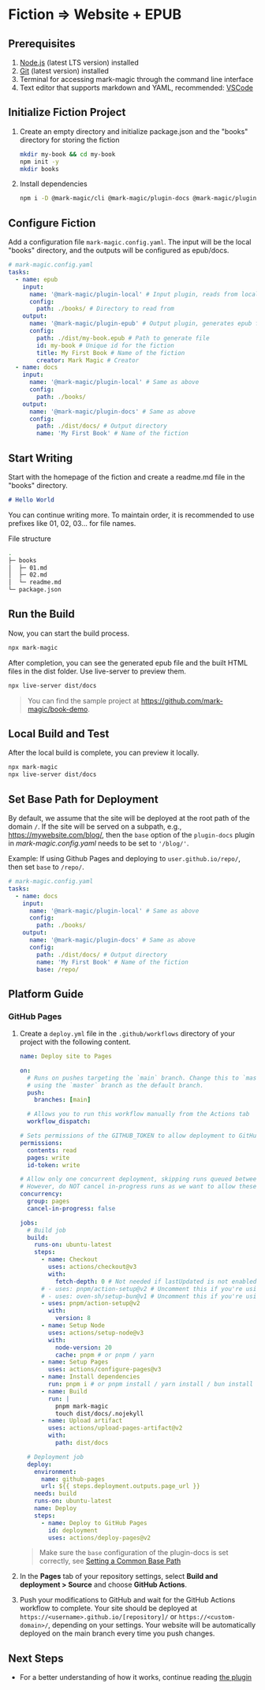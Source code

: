 # Fiction => Website + EPUB

## Prerequisites

1.  [Node.js](https://nodejs.org) (latest LTS version) installed
2.  [Git](https://git-scm.com/) (latest version) installed
3.  Terminal for accessing mark-magic through the command line interface
4.  Text editor that supports markdown and YAML, recommended: [VSCode](https://code.visualstudio.com/)

## Initialize Fiction Project

1.  Create an empty directory and initialize package.json and the "books" directory for storing the fiction

    ```sh
    mkdir my-book && cd my-book
    npm init -y
    mkdir books
    ```

2.  Install dependencies

    ```sh
    npm i -D @mark-magic/cli @mark-magic/plugin-docs @mark-magic/plugin-epub live-server
    ```

## Configure Fiction

Add a configuration file `mark-magic.config.yaml`. The input will be the local "books" directory, and the outputs will be configured as epub/docs.

```yaml
# mark-magic.config.yaml
tasks:
  - name: epub
    input:
      name: '@mark-magic/plugin-local' # Input plugin, reads from local directory
      config:
        path: ./books/ # Directory to read from
    output:
      name: '@mark-magic/plugin-epub' # Output plugin, generates epub file
      config:
        path: ./dist/my-book.epub # Path to generate file
        id: my-book # Unique id for the fiction
        title: My First Book # Name of the fiction
        creator: Mark Magic # Creator
  - name: docs
    input:
      name: '@mark-magic/plugin-local' # Same as above
      config:
        path: ./books/
    output:
      name: '@mark-magic/plugin-docs' # Same as above
      config:
        path: ./dist/docs/ # Output directory
        name: 'My First Book' # Name of the fiction
```

## Start Writing

Start with the homepage of the fiction and create a readme.md file in the "books" directory.

```md
# Hello World
```

You can continue writing more. To maintain order, it is recommended to use prefixes like 01, 02, 03... for file names.

File structure

```sh
.
├─ books
│  ├─ 01.md
│  ├─ 02.md
│  └─ readme.md
└─ package.json
```

## Run the Build

Now, you can start the build process.

```sh
npx mark-magic
```

After completion, you can see the generated epub file and the built HTML files in the dist folder. Use live-server to preview them.

```sh
npx live-server dist/docs
```

> You can find the sample project at <https://github.com/mark-magic/book-demo>.

## Local Build and Test

After the local build is complete, you can preview it locally.

```sh
npx mark-magic
npx live-server dist/docs
```

## Set Base Path for Deployment

By default, we assume that the site will be deployed at the root path of the domain `/`. If the site will be served on a subpath, e.g., <https://mywebsite.com/blog/>, then the `base` option of the `plugin-docs` plugin in _mark-magic.config.yaml_ needs to be set to `'/blog/'`.

Example: If using Github Pages and deploying to `user.github.io/repo/`, then set `base` to `/repo/`.

```yaml
# mark-magic.config.yaml
tasks:
  - name: docs
    input:
      name: '@mark-magic/plugin-local' # Same as above
      config:
        path: ./books/
    output:
      name: '@mark-magic/plugin-docs' # Same as above
      config:
        path: ./dist/docs/ # Output directory
        name: 'My First Book' # Name of the fiction
        base: /repo/
```

## Platform Guide

### GitHub Pages

1.  Create a `deploy.yml` file in the `.github/workflows` directory of your project with the following content.

    ```yml
    name: Deploy site to Pages

    on:
      # Runs on pushes targeting the `main` branch. Change this to `master` if you're
      # using the `master` branch as the default branch.
      push:
        branches: [main]

      # Allows you to run this workflow manually from the Actions tab
      workflow_dispatch:

    # Sets permissions of the GITHUB_TOKEN to allow deployment to GitHub Pages
    permissions:
      contents: read
      pages: write
      id-token: write

    # Allow only one concurrent deployment, skipping runs queued between the run in-progress and latest queued.
    # However, do NOT cancel in-progress runs as we want to allow these production deployments to complete.
    concurrency:
      group: pages
      cancel-in-progress: false

    jobs:
      # Build job
      build:
        runs-on: ubuntu-latest
        steps:
          - name: Checkout
            uses: actions/checkout@v3
            with:
              fetch-depth: 0 # Not needed if lastUpdated is not enabled
          # - uses: pnpm/action-setup@v2 # Uncomment this if you're using pnpm
          # - uses: oven-sh/setup-bun@v1 # Uncomment this if you're using Bun
          - uses: pnpm/action-setup@v2
            with:
              version: 8
          - name: Setup Node
            uses: actions/setup-node@v3
            with:
              node-version: 20
              cache: pnpm # or pnpm / yarn
          - name: Setup Pages
            uses: actions/configure-pages@v3
          - name: Install dependencies
            run: pnpm i # or pnpm install / yarn install / bun install
          - name: Build
            run: |
              pnpm mark-magic
              touch dist/docs/.nojekyll
          - name: Upload artifact
            uses: actions/upload-pages-artifact@v2
            with:
              path: dist/docs

      # Deployment job
      deploy:
        environment:
          name: github-pages
          url: ${{ steps.deployment.outputs.page_url }}
        needs: build
        runs-on: ubuntu-latest
        name: Deploy
        steps:
          - name: Deploy to GitHub Pages
            id: deployment
            uses: actions/deploy-pages@v2
    ```

    > Make sure the `base` configuration of the plugin-docs is set correctly, see [Setting a Common Base Path](#setting-a-common-base-path)

2.  In the **Pages** tab of your repository settings, select **Build and deployment > Source** and choose **GitHub Actions**.

3.  Push your modifications to GitHub and wait for the GitHub Actions workflow to complete. Your site should be deployed at `https://<username>.github.io/[repository]/` or `https://<custom-domain>/`, depending on your settings. Your website will be automatically deployed on the main branch every time you push changes.

## Next Steps

- For a better understanding of how it works, continue reading [the plugin](./plugin/index.md)
